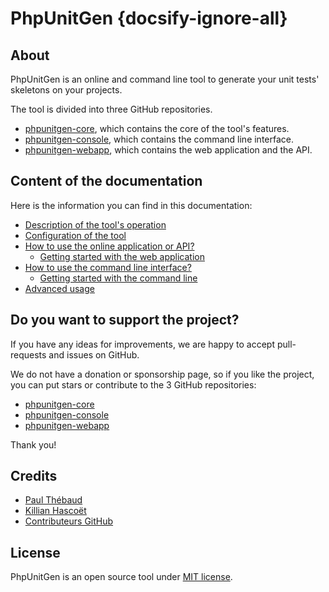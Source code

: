 # PhpUnitGen {docsify-ignore-all}

## About

PhpUnitGen is an online and command line tool to generate your unit tests' skeletons on your projects.

The tool is divided into three GitHub repositories.

- [phpunitgen-core](https://github.com/paul-thebaud/phpunitgen-core), which contains the core of the tool's features.
- [phpunitgen-console](https://github.com/paul-thebaud/phpunitgen-console), which contains the command line interface.
- [phpunitgen-webapp](https://github.com/paul-thebaud/phpunitgen-webapp), which contains the web application and the API.

## Content of the documentation

Here is the information you can find in this documentation:

- [Description of the tool's operation](/en/how-does-it-works.md)
- [Configuration of the tool](/en/configuration.md)
- [How to use the online application or API?](/en/webapp.md)
    - [Getting started with the web application](/en/webapp.md#getting-started)
- [How to use the command line interface?](/en/command-line.md)
    - [Getting started with the command line](/en/command-line.md#getting-started)
- [Advanced usage](/en/advanced-usage.md)

## Do you want to support the project?

If you have any ideas for improvements, we are happy to accept pull-requests and issues on GitHub.

We do not have a donation or sponsorship page, so if you like the project, you can
put stars or contribute to the 3 GitHub repositories:

- [phpunitgen-core](https://github.com/paul-thebaud/phpunitgen-core)
- [phpunitgen-console](https://github.com/paul-thebaud/phpunitgen-console)
- [phpunitgen-webapp](https://github.com/paul-thebaud/phpunitgen-webapp)

Thank you!

## Credits

- [Paul Thébaud](https://github/paul-thebaud)
- [Killian Hascoët](https://github.com/KillianH)
- [Contributeurs GitHub](https://github.com/paul-thebaud/phpunitgen-core/graphs/contributors)

## License

PhpUnitGen is an open source tool under
[MIT license](https://opensource.org/licenses/MIT).

